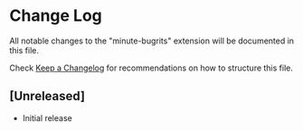 # Change Log

All notable changes to the "minute-bugrits" extension will be documented in this file.

Check [Keep a Changelog](http://keepachangelog.com/) for recommendations on how to structure this file.

## [Unreleased]

- Initial release
